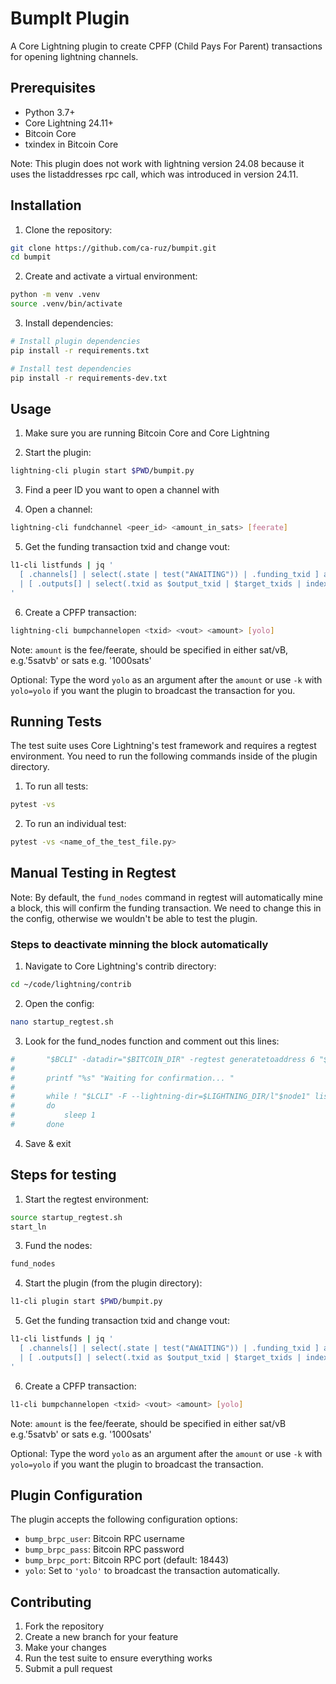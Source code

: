 # BumpIt Plugin

A Core Lightning plugin to create CPFP (Child Pays For Parent) transactions for opening lightning channels.

## Prerequisites

- Python 3.7+
- Core Lightning 24.11+
- Bitcoin Core
- txindex in Bitcoin Core

Note: This plugin does not work with lightning version 24.08 because it uses the listaddresses rpc call, which was introduced in version 24.11.

## Installation

1. Clone the repository:
```bash
git clone https://github.com/ca-ruz/bumpit.git
cd bumpit
```

2. Create and activate a virtual environment:
```bash
python -m venv .venv
source .venv/bin/activate
```

3. Install dependencies:
```bash
# Install plugin dependencies
pip install -r requirements.txt

# Install test dependencies
pip install -r requirements-dev.txt
```

## Usage

1. Make sure you are running Bitcoin Core and Core Lightning

2. Start the plugin:
```bash
lightning-cli plugin start $PWD/bumpit.py
```

3. Find a peer ID you want to open a channel with

4. Open a channel:
```bash
lightning-cli fundchannel <peer_id> <amount_in_sats> [feerate]
```

5. Get the funding transaction txid and change vout:
```bash
l1-cli listfunds | jq '
  [ .channels[] | select(.state | test("AWAITING")) | .funding_txid ] as $target_txids
  | [ .outputs[] | select(.txid as $output_txid | $target_txids | index($output_txid)) ]
'
```

6. Create a CPFP transaction:
```bash
lightning-cli bumpchannelopen <txid> <vout> <amount> [yolo]
```

Note: `amount` is the fee/feerate, should be specified in either sat/vB, e.g.'5satvb' or sats e.g. '1000sats'

Optional: Type the word `yolo` as an argument after the `amount` or use `-k` with `yolo=yolo` if you want the plugin to broadcast the transaction for you.

## Running Tests

The test suite uses Core Lightning's test framework and requires a regtest environment.
You need to run the following commands inside of the plugin directory.

1. To run all tests:
```bash
pytest -vs
```

2. To run an individual test:
```bash
pytest -vs <name_of_the_test_file.py>
```

## Manual Testing in Regtest

Note: By default, the `fund_nodes` command in regtest will automatically mine a block, this will confirm the funding transaction. We need to change this in the config, otherwise we wouldn't be able to test the plugin.

### Steps to deactivate minning the block automatically

1. Navigate to Core Lightning's contrib directory:
```bash
cd ~/code/lightning/contrib
```

2. Open the config:
```bash
nano startup_regtest.sh 
```

3. Look for the fund_nodes function and comment out this lines:
```bash
#		"$BCLI" -datadir="$BITCOIN_DIR" -regtest generatetoaddress 6 "$ADDRESS" > /dev/null
#
#		printf "%s" "Waiting for confirmation... "
#
#		while ! "$LCLI" -F --lightning-dir=$LIGHTNING_DIR/l"$node1" listchannels | grep -q "channels"
#		do
#			sleep 1
#		done
```

4. Save & exit

## Steps for testing

1. Start the regtest environment:
```bash
source startup_regtest.sh
start_ln
```

3. Fund the nodes:
```bash
fund_nodes
```

4. Start the plugin (from the plugin directory):
```bash
l1-cli plugin start $PWD/bumpit.py
```

5. Get the funding transaction txid and change vout:
```bash
l1-cli listfunds | jq '
  [ .channels[] | select(.state | test("AWAITING")) | .funding_txid ] as $target_txids
  | [ .outputs[] | select(.txid as $output_txid | $target_txids | index($output_txid)) ]
'
```

6. Create a CPFP transaction:
```bash
l1-cli bumpchannelopen <txid> <vout> <amount> [yolo]
```

Note: `amount` is the fee/feerate, should be specified in either sat/vB e.g.'5satvb' or sats e.g. '1000sats'
    
Optional: Type the word `yolo` as an argument after the `amount` or use `-k` with `yolo=yolo` if you want the plugin to broadcast the transaction.

## Plugin Configuration

The plugin accepts the following configuration options:

- `bump_brpc_user`: Bitcoin RPC username
- `bump_brpc_pass`: Bitcoin RPC password
- `bump_brpc_port`: Bitcoin RPC port (default: 18443)
- `yolo`: Set to `'yolo'` to broadcast the transaction automatically.

## Contributing

1. Fork the repository
2. Create a new branch for your feature
3. Make your changes
4. Run the test suite to ensure everything works
5. Submit a pull request
